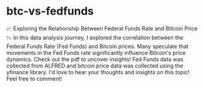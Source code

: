 # btc-vs-fedfunds
📈 Exploring the Relationship Between Federal Funds Rate and Bitcoin Price 📉
In this data analysis journey, I explored the correlation between the Federal Funds Rate (Fed Funds) and Bitcoin prices.
Many speculate that movements in the Fed Funds rate significantly influence Bitcoin's price dynamics. Check out the pdf  to uncover insights! 
Fed Funds data was collected from ALFRED and bitcoin price data was collected using the yfinance library.
I'd love to hear your thoughts and insights on this topic! Feel free to comment!